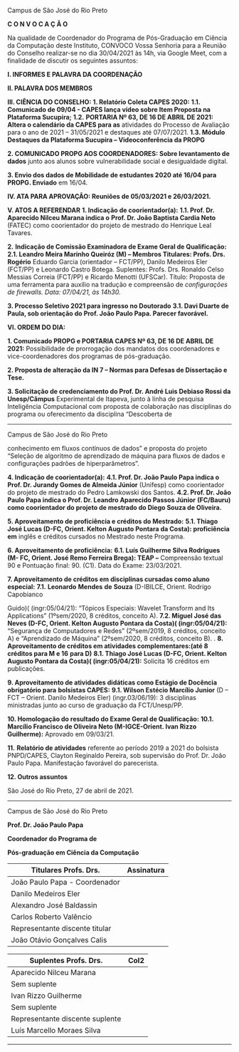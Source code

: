 Campus de São José do Rio Preto

**C O N V O C A Ç Ã O**

Na qualidade de Coordenador do Programa de Pós-Graduação em Ciência da Computação
deste Instituto, CONVOCO Vossa Senhoria para a Reunião do Conselho realizar-se no dia
30/04/2021 às 14h, via Google Meet, com a finalidade de discutir os seguintes assuntos:

**I. INFORMES E PALAVRA DA COORDENAÇÃO**

**II. PALAVRA DOS MEMBROS**

**III. CIÊNCIA DO CONSELHO:**
**1. Relatório Coleta CAPES 2020:**
**1.1. Comunicado de 09/04 - CAPES lança vídeo sobre Item Proposta na Plataforma Sucupira;**
**1.2.** **PORTARIA Nº 63, DE 16 DE ABRIL DE 2021: Altera o calendário da CAPES para as**
atividades do Processo de Avaliação para o ano de 2021 – 31/05/2021 e destaques até
07/07/2021.
**1.3. Módulo Destaques da Plataforma Sucupira – Videoconferência da PROPG**

**2. COMUNICADO PROPG AOS COORDENADORES: Sobre levantamento de dados**
junto aos alunos sobre vulnerabilidade social e desigualdade digital.

**3. Envio dos dados de Mobilidade de estudantes 2020 até 16/04 para PROPG. Enviado**
em 16/04.

**IV. ATA PARA APROVAÇÃO: Reuniões de 05/03/2021 e 26/03/2021.**

**V. ATOS A REFERENDAR**
**1. Indicação de coorientador(a):**
**1.1. Prof. Dr. Aparecido Nilceu Marana indica o** **Prof. Dr. João Baptista Cardia Neto**
(FATEC) como coorientador do projeto de mestrado do Henrique Leal Tavares.

**2.** **Indicação de Comissão Examinadora de Exame Geral de Qualificação:**
**2.1. Leandro Meira Marinho Queiróz (M) – Membros Titulares: Profs. Drs. Rogério**
Eduardo Garcia (orientador – FCT/PP), Danilo Medeiros Eler (FCT/PP) e Leonardo Castro
Botega. Suplentes: Profs. Drs. Ronaldo Celso Messias Correia (FCT/PP) e Ricardo Menotti
(UFSCar). Título: Proposta de uma ferramenta para auxílio na tradução e compreensão de
_configurações de firewalls. Data: 07/04/21, às 14h30._

**3. Processo Seletivo 2021 para ingresso no Doutorado**
**3.1. Davi Duarte de Paula, sob orientação do Prof. João Paulo Papa. Parecer favorável.**

**VI. ORDEM DO DIA:**

**1. Comunicado PROPG e PORTARIA CAPES Nº 63, DE 16 DE ABRIL DE 2021:**
Possibilidade de prorrogação dos mandatos dos coordenadores e vice-coordenadores dos
programas de pós-graduação.

**2. Proposta de alteração da IN 7 – Normas para Defesas de Dissertação e Tese.**

**3. Solicitação de credenciamento do Prof. Dr. André Luis Debiaso Rossi da Unesp/Câmpus**
Experimental de Itapeva, junto à linha de pesquisa Inteligência Computacional com proposta
de colaboração nas disciplinas do programa ou oferecimento da disciplina “Descoberta de


-----

Campus de São José do Rio Preto

conhecimento em fluxos contínuos de dados” e proposta do projeto “Seleção de algoritmo de
aprendizado de máquina para fluxos de dados e configurações padrões de hiperparâmetros”.

**4. Indicação de coorientador(a):**
**4.1. Prof. Dr. João Paulo Papa indica o** **Prof. Dr. Jurandy Gomes de Almeida Júnior**
(Unifesp) como coorientador do projeto de mestrado do Pedro Lamkowski dos Santos.
**4.2. Prof. Dr. João Paulo Papa indica o Prof. Dr. Leandro Aparecido Passos Júnior**
**(FC/Bauru) como coorientador do projeto de mestrado do Diego Souza de Oliveira.**

**5. Aproveitamento de proficiência e créditos do Mestrado:**
**5.1. Thiago José Lucas (D-FC, Orient. Kelton Augusto Pontara da Costa): proficiência em**
inglês e créditos cursados no Mestrado neste Programa.

**6. Aproveitamento de proficiência:**
**6.1. Luís Guilherme Silva Rodrigues (M- FC, Orient. José Remo Ferreira Brega): TEAP –**
Compreensão textual 90 e Pontuação final: 90. (C1). Data do Exame: 23/03/2021.

**7. Aproveitamento de créditos em disciplinas cursadas como aluno especial:**
**7.1.** **Leonardo** **Mendes** **de** **Souza** (D-IBILCE, Orient. Rodrigo Capobianco

Guido)( (ingr:05/04/21): “Tópicos Especiais: Wavelet Transform and Its Applications”
(1ºsem/2020, 8 créditos, conceito A).
**7.2. Miguel José das Neves (D-FC, Orient. Kelton Augusto Pontara da Costa)( (ingr:05/04/21):**
“Segurança de Computadores e Redes” (2ºsem/2019, 8 créditos, conceito A) e “Aprendizado
de Máquina” (2ºsem/2020, 8 créditos, conceito B).
.
**8. Aproveitamento de créditos em atividades complementares:(até 8 créditos para M e 16**
**para D)**
**8.1. Thiago José Lucas (D-FC, Orient. Kelton Augusto Pontara da Costa)( (ingr:05/04/21):**
Solicita 16 créditos em publicações.

**9. Aproveitamento de atividades didáticas como Estágio de Docência obrigatório para**
**bolsistas CAPES:**
**9.1. Wilson Estécio Marcílio Junior** (D – FCT – Orient. Danilo Medeiros Eler)
(ingr.03/06/19): 3 disciplinas ministradas junto ao curso de graduação da FCT/Unesp/PP.

**10. Homologação do resultado do Exame Geral de Qualificação:**
**10.1. Marcílio Francisco de Oliveira Neto (M-IGCE-Orient. Ivan Rizzo Guilherme):**
Aprovado em 09/03/21.

**11.** **Relatório de atividades** referente ao período 2019 a 2021 do bolsista
PNPD/CAPES, Clayton Reginaldo Pereira, sob supervisão do Prof. Dr. João Paulo Papa.
Manifestação favorável do parecerista.

**12. Outros assuntos**

São José do Rio Preto, 27 de abril de 2021.


-----

Campus de São José do Rio Preto

**Prof. Dr. João Paulo Papa**

**Coordenador do Programa de**

**Pós-graduação em Ciência da Computação**

|Titulares Profs. Drs.|Assinatura|
|---|---|
|João Paulo Papa - Coordenador||
|Danilo Medeiros Eler||
|Alexandro José Baldassin||
|Carlos Roberto Valêncio||
|Representante discente titular||
|João Otávio Gonçalves Calis||

|Suplentes Profs. Drs.|Col2|
|---|---|
|Aparecido Nilceu Marana||
|Sem suplente||
|Ivan Rizzo Guilherme||
|Sem suplente||
|Representante discente suplente||
|Luís Marcello Moraes Silva||


-----

